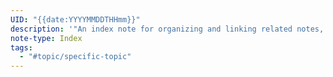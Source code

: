 ```yaml
---
UID: "{{date:YYYYMMDDTHHmm}}"
description: '"An index note for organizing and linking related notes, subtopics, and resources about <specific-topic>."'
note-type: Index
tags:
  - "#topic/specific-topic"
---
```

